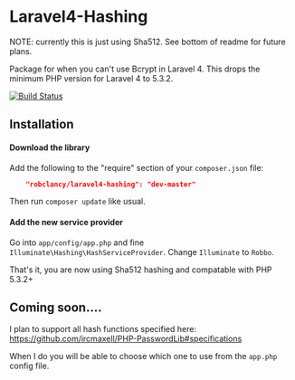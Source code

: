 Laravel4-Hashing
=============

NOTE: currently this is just using Sha512. See bottom of readme for future plans.

Package for when you can't use Bcrypt in Laravel 4. This drops the minimum PHP version for Laravel 4 to 5.3.2.

[![Build Status](https://secure.travis-ci.org/robclancy/laravel4-hashing.png)](http://travis-ci.org/robclancy/laravel4-hashing)

## Installation

#### Download the library

Add the following to the "require" section of your `composer.json` file:

```json
	"robclancy/laravel4-hashing": "dev-master"
```

Then run `composer update` like usual.

#### Add the new service provider

Go into `app/config/app.php` and fine `Illuminate\Hashing\HashServiceProvider`. Change `Illuminate` to `Robbo`.

That's it, you are now using Sha512 hashing and compatable with PHP 5.3.2+


## Coming soon....

I plan to support all hash functions specified here: https://github.com/ircmaxell/PHP-PasswordLib#specifications

When I do you will be able to choose which one to use from the `app.php` config file.
